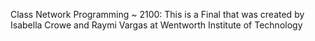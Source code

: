 Class Network Programming ~ 2100:
This is a Final that was created by Isabella Crowe and Raymi Vargas at Wentworth Institute of Technology
